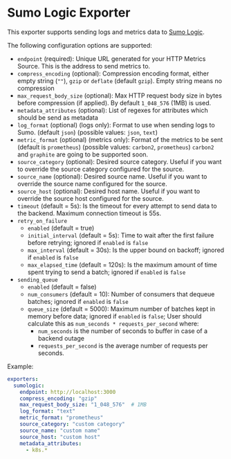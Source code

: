 # Sumo Logic Exporter

This exporter supports sending logs and metrics data to [Sumo Logic](https://www.sumologic.com/).

The following configuration options are supported:

- `endpoint` (required): Unique URL generated for your HTTP Metrics Source. This is the address to send metrics to.
- `compress_encoding` (optional): Compression encoding format, either empty string (`""`), `gzip` or `deflate` (default `gzip`).
Empty string means no compression
- `max_request_body_size` (optional): Max HTTP request body size in bytes before compression (if applied). By default `1_048_576` (1MB) is used.
- `metadata_attributes` (optional): List of regexes for attributes which should be send as metadata
- `log_format` (optional) (logs only): Format to use when sending logs to Sumo. (default `json`) (possible values: `json`, `text`)
- `metric_format` (optional) (metrics only): Format of the metrics to be sent (default is `prometheus`) (possible values: `carbon2`, `prometheus`)
  `carbon2` and `graphite` are going to be supported soon.
- `source_category` (optional): Desired source category. Useful if you want to override the source category configured for the source.
- `source_name` (optional): Desired source name. Useful if you want to override the source name configured for the source.
- `source_host` (optional): Desired host name. Useful if you want to override the source host configured for the source.
- `timeout` (default = 5s): Is the timeout for every attempt to send data to the backend.
Maximum connection timeout is 55s.
- `retry_on_failure`
  - `enabled` (default = true)
  - `initial_interval` (default = 5s): Time to wait after the first failure before retrying; ignored if `enabled` is `false`
  - `max_interval` (default = 30s): Is the upper bound on backoff; ignored if `enabled` is `false`
  - `max_elapsed_time` (default = 120s): Is the maximum amount of time spent trying to send a batch; ignored if `enabled` is `false`
- `sending_queue`
  - `enabled` (default = false)
  - `num_consumers` (default = 10): Number of consumers that dequeue batches; ignored if `enabled` is `false`
  - `queue_size` (default = 5000): Maximum number of batches kept in memory before data; ignored if `enabled` is `false`;
  User should calculate this as `num_seconds * requests_per_second` where:
    - `num_seconds` is the number of seconds to buffer in case of a backend outage
    - `requests_per_second` is the average number of requests per seconds.

Example:

```yaml
exporters:
  sumologic:
    endpoint: http://localhost:3000
    compress_encoding: "gzip"
    max_request_body_size: "1_048_576"  # 1MB
    log_format: "text"
    metric_format: "prometheus"
    source_category: "custom category"
    source_name: "custom name"
    source_host: "custom host"
    metadata_attributes:
      - k8s.*
```
